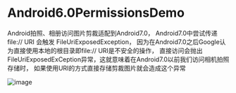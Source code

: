 # Android6.0PermissionsDemo
Android拍照、相册访问图片剪裁适配到Android7.0，
Android7.0中尝试传递 file:// URI 会触发 FileUriExposedException，
因为在Android7.0之后Google认为直接使用本地的根目录即file:// URI是不安全的操作，
直接访问会抛出FileUriExposedExCeption异常，这就意味着在Android7.0以前我们访问相机拍照存储时，
如果使用URI的方式直接存储剪裁图片就会造成这个异常

![image](https://github.com/zhengzhong1/Android6.0PermissionsDemo/blob/master/app/src/main/assets/GIF.gif)
